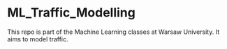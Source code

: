 # ML_Traffic_Modelling
 This repo is part of the Machine Learning classes at Warsaw University. It aims to model traffic. 
